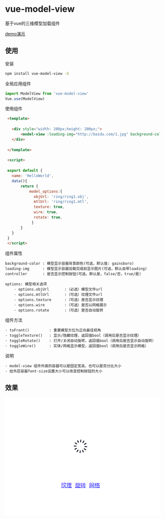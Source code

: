 # vue-model-view

基于vue的三维模型加载组件

[demo演示](https://kuangch.github.io/vue-model-view/demo/)

## 使用

安装
``` bash
npm install vue-model-view -S
```

全局应用组件
``` javascript
import ModelView from 'vue-model-view'
Vue.use(ModelView)
```

使用组件
``` html
 <template>

   <div style="width: 200px;height: 200px;">
       <model-view :loading-img="http://baidu.com/1.jpg" background-color="gainsboro" :options="model_options"/>
   </div>

 </template>

 <script>

 export default {
   name: 'HelloWorld',
   data(){
       return {
           model_options:{
             objUrl: 'ring/ring1.obj',
             mtlUrl: 'ring/ring1.mtl',
             texture: true,
             wire: true,
             rotate: true,
            }
       }
   }
 }
 </script>
```

组件属性
```
background-color : 模型显示容器背景颜色(可选，默认值: gainsboro)
loading-img      : 模型显示容器加载完成前显示图片(可选，默认自带loading)
controller       : 是否显示控制按钮(可选，默认是，false/否，true/是)

options: 模型相关选项
    · options.objUrl       :（必选）模型文件url
    · options.mtlUrl       :（可选）纹理文件url
    · options.texture      :（可选）是否显示纹理
    · options.wire         :（可选）是否以网格展示
    · options.rotate       :（可选）是否自动旋转
```

组件方法
```
· toFront()         : 重置模型方位为正向最佳视角
· toggleTexture()   : 显示/隐藏纹理，返回值bool（调用后是否显示纹理）
· toggleRotate()    : 打开/关闭自动旋转，返回值bool（调用后是否显示自动旋转）
· toggleWire()      : 实体/网格显示模型，返回值bool（调用后是否显示网格）
```


说明
```
· model-view 组件外面的容器可以是固定宽高，也可以是百分比大小
· 给外层容器font-size设置大小可以改变控制按钮的大小

```

## 效果
![image](https://raw.githubusercontent.com/kuangch/vue-model-view/master/screen.gif)
